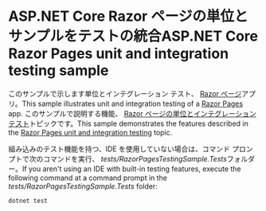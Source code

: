 # <a name="aspnet-core-razor-pages-unit-and-integration-testing-sample"></a><span data-ttu-id="e6d70-101">ASP.NET Core Razor ページの単位とサンプルをテストの統合</span><span class="sxs-lookup"><span data-stu-id="e6d70-101">ASP.NET Core Razor Pages unit and integration testing sample</span></span>

<span data-ttu-id="e6d70-102">このサンプルで示します単位とインテグレーション テスト、 [Razor ページ](https://docs.microsoft.com/aspnet/core/mvc/razor-pages)アプリ。</span><span class="sxs-lookup"><span data-stu-id="e6d70-102">This sample illustrates unit and integration testing of a [Razor Pages](https://docs.microsoft.com/aspnet/core/mvc/razor-pages) app.</span></span> <span data-ttu-id="e6d70-103">このサンプルで説明する機能、 [Razor ページの単位とインテグレーション テスト](https://docs.microsoft.com/aspnet/core/testing/razor-pages-testing)トピックです。</span><span class="sxs-lookup"><span data-stu-id="e6d70-103">This sample demonstrates the features described in the [Razor Pages unit and integration testing](https://docs.microsoft.com/aspnet/core/testing/razor-pages-testing) topic.</span></span>

<span data-ttu-id="e6d70-104">組み込みのテスト機能を持つ、IDE を使用していない場合は、コマンド プロンプトで次のコマンドを実行、 *tests/RazorPagesTestingSample.Tests*フォルダー。</span><span class="sxs-lookup"><span data-stu-id="e6d70-104">If you aren't using an IDE with built-in testing features, execute the following command at a command prompt in the *tests/RazorPagesTestingSample.Tests* folder:</span></span>

```console
dotnet test
```
